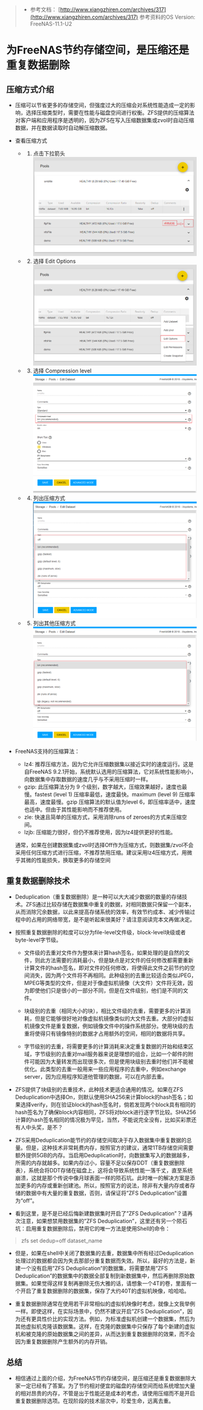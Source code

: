 > - 参考文档：
>       [http://www.xiangzhiren.com/archives/317](http://www.xiangzhiren.com/archives/317)
>   参考资料的OS Version: FreeNAS-11.1-U2
>

# 为FreeNAS节约存储空间，是压缩还是重复数据删除

## 压缩方式介绍

- 压缩可以节省更多的存储空间，但强度过大的压缩会对系统性能造成一定的影响，选择压缩类型时，需要在性能与磁盘空间进行权衡。ZFS提供的压缩算法对客户端和应用程序是透明的，因为ZFS在写入压缩数据集或zvol时自动压缩数据，并在数据读取时自动解压缩数据。

- 查看压缩方式
    - 1. 点击下拉箭头
        ![查看压缩方式](img/volume/8.PNG)
    - 2. 选择 Edit Options
        ![查看压缩方式](img/volume/9.PNG)
    - 3. 选择 Compression level
        ![查看压缩方式](img/volume/10.PNG)
    - 4. 列出压缩方式
        ![查看压缩方式](img/volume/11.PNG)
    - 5. 列出其他压缩方式
        ![查看压缩方式](img/volume/12.PNG)

- FreeNAS支持的压缩算法：
    - lz4: 推荐压缩方法，因为它允许压缩数据集以接近实时的速度运行。这是自FreeNAS 9.2.1开始，系统默认选用的压缩算法，它对系统性能影响小，向数据集中存取数据的速度几乎与不采用压缩时一样。
    - gzip: 此压缩算法分为 9 个级别，数字越大，压缩效果越好，速度也最慢。fastest (level 1) 压缩率最低，速度最快。maximum (level 9) 压缩率最高，速度最慢。gzip 压缩算法的默认值为level 6，即压缩率适中，速度也适中。但由于其性能影响而不推荐使用。
    - zle: 快速且简单的压缩方式，采用消除runs of zeroes的方式来压缩空间。
    - lzjb: 压缩能力很好，但仍不推荐使用，因为lz4提供更好的性能。

    通常，如果在创建数据集或zvol时选择Off作为压缩方式，则数据集/zvol不会采用任何压缩方式进行压缩，不推荐禁用压缩。建议采用lz4压缩方式，用微乎其微的性能损失，换取更多的存储空间

## 重复数据删除技术

- Deduplication（重复数据删除）是一种可以大大减少数据的数量的存储技术。ZFS通过比较存储在数据集中重复的数据，对相同数据只保留一个副本，从而消除冗余数据，以此来提高存储系统的效率，有效节约成本、减少传输过程中的占用的网络带宽，是不是听起来很美好？请注意阅读完本文再做决定。

- 按照重复数据删除的粒度可以分为file-level文件级，block-level块级或者byte-level字节级。

    - 文件级的去重对文件作为整体来计算hash签名，如果处理的是自然的文件，则此方法需要的消耗最小，但是缺点是对文件的任何修改都需要重新计算文件的hash签名，即对文件的任何修改，将使得此文件之前节约的空间消失，因为两个文件将不再相同。此种级别的去重比较适合类似JPEG，MPEG等类型的文件，但是对于像虚拟机镜像（大文件）文件将无效，因为即使他们只是很小的一部分不同，但是在文件级别，他们是不同的文件。
    
    - 块级别的去重（相同大小的块），相比文件级的去重，需要更多的计算消耗，但是它能够很好地对像虚拟机镜像类似的大文件去重。大部分的虚拟机镜像文件是重复数据，例如镜像文件中的操作系统部分。使用块级的去重将使得只有镜像特别的数据才占用额外的空间，相同的数据将共享。
    
    - 字节级别的去重，将需要更多的计算消耗来决定重复数据的开始和结束区域，字节级别的去重对mail服务器来说是理想的组合，比如一个邮件的附件可能因为大量转发而出现很多次，但是使用块级别去重时他们并不能被优化。此类型的去重一般用来一些应用程序的去重中，例如exchange server，因为应用程序知道他管理的数据，可以在内部去重。

- ZFS提供了块级别的去重技术，此种技术更适合通用的情况。如果在ZFS Deduplication中选择On，则默认使用SHA256来计算block的hash签名；如果选择verify，则在验证block的hash签名时，倘若发现两个block具有相同的hash签名为了确保block内容相同，ZFS将对block进行逐字节比较。SHA256计算的hash签名相同的情况极为罕见，当然，不能说完全没有，比如买彩票还有人中头奖，是不？

- ZFS采用Deduplication能节约的存储空间取决于存入数据集中重复数据的总量。但是，这种技术非常耗费内存，按照官方的建议，通常1TB存储空间需要额外提供5GB的内存。当启用Deduplication时，向数据集写入的数据越多，所需的内存就越多。如果内存过小，容量不足以保存DDT（重复数据删除表），系统会将DDT存储在磁盘上，这将会导致系统性能一落千丈，直至系统崩溃，这就是那个传说中像月球表面一样的陨石坑。此时唯一的解决方案是添加更多的内存或重新创建池。所以，按照官方的说法，除非有大量内存或者存储的数据中有大量的重复数据，否则，请保证将”ZFS Deduplication”设置为“off”。

- 看到这里，是不是已经后悔新建数据集时开启了”ZFS Deduplication”？请再次注意，如果想禁用数据集的”ZFS Deduplication”，这里还有另一个陨石坑：启用重复数据删除后，禁用它的唯一方法是使用Shell的命令：
> zfs set dedup=off dataset_name

- 但是，如果在shell中关闭了数据集的去重，数据集中所有经过Deduplication处理过的数据都会因为失去那部分重复数据而失效。所以，最好的方法是，新建一个没有启用”ZFS Deduplication”的数据集，将需要禁用”ZFS Deduplication”的数据集中的数据全部复制到新数据集中，然后再删除原始数据集。如果觉得这样复制再删除无伤大雅的话，请想象一个4T的卷，里面有一个开启了重复数据删除的数据集，保存了大约40T的虚拟机映像，哈哈哈。

- 重复数据删除通常在使用若干非常相似的虚拟机映像时考虑，就像上文我举例一样。即使这样，在实际场景中，仍然不建议开启”ZFS Deduplication”，因为还有更具性价比的实现方法。例如，为标准虚拟机创建一个数据集，然后为其他虚拟机克隆该数据集。这样，在克隆的数据集中只保存了每个新建的虚拟机和被克隆的原始数据集之间的差异，从而达到重复数据删除的效果，而不会因为重复数据删除产生额外的内存开销。

## 总结

- 相信通过上面的介绍，为FreeNAS节约存储空间，是压缩还是重复数据删除大家一定已经有了答案。为了节约相对便宜的磁盘的存储空间而给系统增加大量的相对昂贵的内存，不管是出于性能还是成本的考虑，请使用压缩而不是开启重复数据删除选项。在现阶段的技术层次中，珍爱生命，远离去重。
